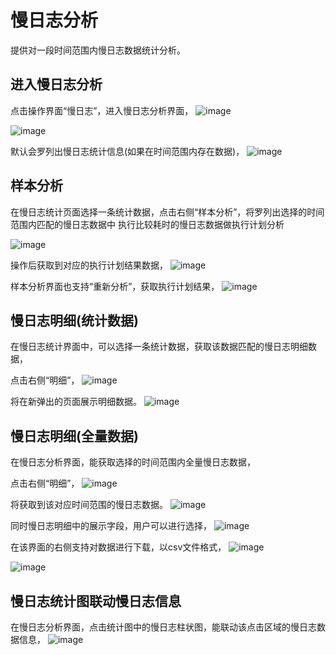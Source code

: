 # 慢日志分析
  提供对一段时间范围内慢日志数据统计分析。


## 进入慢日志分析
  点击操作界面“慢日志”，进入慢日志分析界面，
  ![image](/images/slowlog-analyze-click.png)
  
  ![image](/images/slowlog-analyze-detail-info.png)
  
  默认会罗列出慢日志统计信息(如果在时间范围内存在数据)，
  ![image](/images/slowlog-analyze-statistics-info.png)

## 样本分析 
  在慢日志统计页面选择一条统计数据，点击右侧“样本分析”，将罗列出选择的时间范围内匹配的慢日志数据中
  执行比较耗时的慢日志数据做执行计划分析

  ![image](/images/slowlog-analyze-statistics-sample-click.png)
  
  操作后获取到对应的执行计划结果数据，
  ![image](/images/slowlog-analyze-statistics-sample-result.png)

  样本分析界面也支持“重新分析”，获取执行计划结果，
  ![image](/images/slowlog-analyze-statistics-sample-again.png)

## 慢日志明细(统计数据)
  在慢日志统计界面中，可以选择一条统计数据，获取该数据匹配的慢日志明细数据，

  点击右侧“明细”，
  ![image](/images/slowlog-analyze-statistics-sample-detail-click.png)

  将在新弹出的页面展示明细数据。
  ![image](/images/slowlog-analyze-statistics-sample-detail-info.png)


## 慢日志明细(全量数据)
  在慢日志分析界面，能获取选择的时间范围内全量慢日志数据，

  点击右侧“明细”，
  ![image](/images/slowlog-analyze-all-sample-click.png)

  将获取到该对应时间范围的慢日志数据。
  ![image](/images/slowlog-analyze-all-sample-detail-info.png)

  同时慢日志明细中的展示字段，用户可以进行选择，
  ![image](/images/slowlog-analyze-all-sample-detail-info-description-field.png)

  在该界面的右侧支持对数据进行下载，以csv文件格式，
  ![image](/images/slowlog-analyze-all-sample-detail-info-download.png)
  
  ![image](/images/slowlog-analyze-all-sample-detail-info-download-result.png)

## 慢日志统计图联动慢日志信息 
  在慢日志分析界面，点击统计图中的慢日志柱状图，能联动该点击区域的慢日志数据信息，
  ![image](/images/slowlog-analyze-info-linkage.png)
